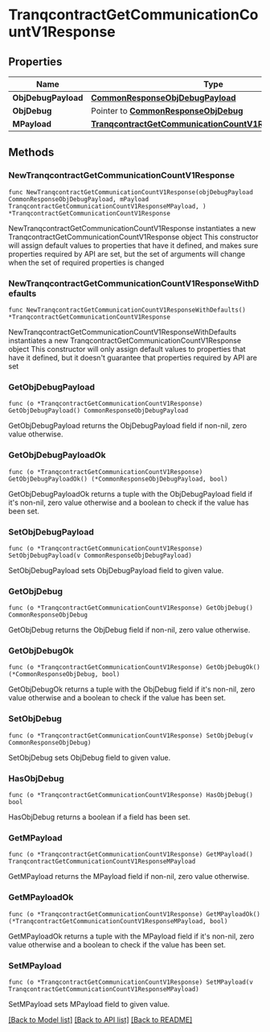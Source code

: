 # TranqcontractGetCommunicationCountV1Response

## Properties

Name | Type | Description | Notes
------------ | ------------- | ------------- | -------------
**ObjDebugPayload** | [**CommonResponseObjDebugPayload**](CommonResponseObjDebugPayload.md) |  | 
**ObjDebug** | Pointer to [**CommonResponseObjDebug**](CommonResponseObjDebug.md) |  | [optional] 
**MPayload** | [**TranqcontractGetCommunicationCountV1ResponseMPayload**](TranqcontractGetCommunicationCountV1ResponseMPayload.md) |  | 

## Methods

### NewTranqcontractGetCommunicationCountV1Response

`func NewTranqcontractGetCommunicationCountV1Response(objDebugPayload CommonResponseObjDebugPayload, mPayload TranqcontractGetCommunicationCountV1ResponseMPayload, ) *TranqcontractGetCommunicationCountV1Response`

NewTranqcontractGetCommunicationCountV1Response instantiates a new TranqcontractGetCommunicationCountV1Response object
This constructor will assign default values to properties that have it defined,
and makes sure properties required by API are set, but the set of arguments
will change when the set of required properties is changed

### NewTranqcontractGetCommunicationCountV1ResponseWithDefaults

`func NewTranqcontractGetCommunicationCountV1ResponseWithDefaults() *TranqcontractGetCommunicationCountV1Response`

NewTranqcontractGetCommunicationCountV1ResponseWithDefaults instantiates a new TranqcontractGetCommunicationCountV1Response object
This constructor will only assign default values to properties that have it defined,
but it doesn't guarantee that properties required by API are set

### GetObjDebugPayload

`func (o *TranqcontractGetCommunicationCountV1Response) GetObjDebugPayload() CommonResponseObjDebugPayload`

GetObjDebugPayload returns the ObjDebugPayload field if non-nil, zero value otherwise.

### GetObjDebugPayloadOk

`func (o *TranqcontractGetCommunicationCountV1Response) GetObjDebugPayloadOk() (*CommonResponseObjDebugPayload, bool)`

GetObjDebugPayloadOk returns a tuple with the ObjDebugPayload field if it's non-nil, zero value otherwise
and a boolean to check if the value has been set.

### SetObjDebugPayload

`func (o *TranqcontractGetCommunicationCountV1Response) SetObjDebugPayload(v CommonResponseObjDebugPayload)`

SetObjDebugPayload sets ObjDebugPayload field to given value.


### GetObjDebug

`func (o *TranqcontractGetCommunicationCountV1Response) GetObjDebug() CommonResponseObjDebug`

GetObjDebug returns the ObjDebug field if non-nil, zero value otherwise.

### GetObjDebugOk

`func (o *TranqcontractGetCommunicationCountV1Response) GetObjDebugOk() (*CommonResponseObjDebug, bool)`

GetObjDebugOk returns a tuple with the ObjDebug field if it's non-nil, zero value otherwise
and a boolean to check if the value has been set.

### SetObjDebug

`func (o *TranqcontractGetCommunicationCountV1Response) SetObjDebug(v CommonResponseObjDebug)`

SetObjDebug sets ObjDebug field to given value.

### HasObjDebug

`func (o *TranqcontractGetCommunicationCountV1Response) HasObjDebug() bool`

HasObjDebug returns a boolean if a field has been set.

### GetMPayload

`func (o *TranqcontractGetCommunicationCountV1Response) GetMPayload() TranqcontractGetCommunicationCountV1ResponseMPayload`

GetMPayload returns the MPayload field if non-nil, zero value otherwise.

### GetMPayloadOk

`func (o *TranqcontractGetCommunicationCountV1Response) GetMPayloadOk() (*TranqcontractGetCommunicationCountV1ResponseMPayload, bool)`

GetMPayloadOk returns a tuple with the MPayload field if it's non-nil, zero value otherwise
and a boolean to check if the value has been set.

### SetMPayload

`func (o *TranqcontractGetCommunicationCountV1Response) SetMPayload(v TranqcontractGetCommunicationCountV1ResponseMPayload)`

SetMPayload sets MPayload field to given value.



[[Back to Model list]](../README.md#documentation-for-models) [[Back to API list]](../README.md#documentation-for-api-endpoints) [[Back to README]](../README.md)


